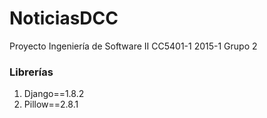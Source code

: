 # NoticiasDCC
Proyecto Ingeniería de Software II CC5401-1 2015-1 Grupo 2

### Librerías
1. Django==1.8.2
2. Pillow==2.8.1
